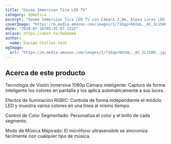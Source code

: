 ```yaml
---
title: "Govee Immersion Tira LED TV"
category: domotica
excerpt: "Govee Immersion Tira LED TV con Cámara 3,8m, Alexa Luces LED RGBIC WiFi Funciona con Alexa y Google Assistant USB, Luz Ambilight Soporta 55-65 Pulgada TV para Película, Navidad y LED Gaming [Clase de eficiencia energética A]"
coverImage: "https://m.media-amazon.com/images/I/716qp+0GtmL._AC_SL1500_.jpg"
date: "2020-07-16T05:35:07.322Z"
enlace: https://amzn.to/3okUomd
author:
  name: Equipo Chollos.tech
ogImage:
  url: "https://m.media-amazon.com/images/I/716qp+0GtmL._AC_SL1500_.jpg"
---
```


<h2 id="acerca-de-este-producto">Acerca de este producto</h2>
<p>Tecnología de Visión Inmersiva
1080p Cámara inteligente: Captura de forma inteligente los colores en pantalla y los aplica automáticamente a sus luces.</p>
<p>Efectos de Iluminación RGBIC: Controla de forma independiente el módulo LED y muestra varios colores en una línea al mismo tiempo.</p>
<p>Control de Color Segmentado: Personaliza el color y el brillo de cada segmento.</p>
<p>Modo de Música Mejorado: El micrófono ultrasensible se sincroniza fácilmente con cualquier tipo de música.</p>
